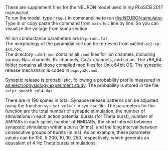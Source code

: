 These are supplement files for the NEURON model used in my PLoSCB 2017 manuscript.<br>
To run the model, type `nrngui` in commandline to run [the NEURON simulator][1]. Type in or copy paste the command from `main.hoc` line by line. So you can visualize the voltage from soma section.<br>

All ion conductance parameters are in `params.txt`. <br>
The morphology of the pyramidal cell can be retrieved from `n400td-pc2-sp-axn.hoc`.<br>
The directory `ca1n1-mod` contains all `.mod` files for ion channels, including various Na+ channels, K+ channels, Ca2+ channels, and so on. The x86_64 folder contains all those compiled mod files for Unix 64bit OS. The synaptic release mechansim is coded in `expsyn2c.mod`.<br>

Synaptic release is probabilistic, following a probability profile measured in [an electrophysiology experiment study][2]. The probability is stored in the file `relpr_smooth_col4.dat`.<br>

There are in 190 spines in total. Synapse release patterns can be adjusted using the function `syn_set_col4()` in `syn.hoc` file. The parameters for the function are the total number of synaptic stimulation, the number of stimulations in each action potential bursts (for Theta burst), number of AMPARs in each spine, number of NMDARs, the short interval between synapstic stimulation within a burst (in ms), and the long interval between consecutive groups of bursts (in ms). As an example, these parameter values can be 150, 5 200, 10, 10, 250, respectively, which generats an equvalent of 4 Hz Theta bursts stimulations. 

[1]: https://www.neuron.yale.edu/neuron/
[2]: http://jn.physiology.org/content/jn/108/7/1965.full.pdf